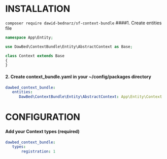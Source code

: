 # INSTALLATION
```composer require dawid-bednarz/sf-context-bundle```
####1. Create entities file
```php
namespace App\Entity;

use DawBed\ContextBundle\Entity\AbstractContext as Base;

class Context extends Base
{
}
```
#### 2. Create context_bundle.yaml in your ~/config/packages directory
```yaml
dawbed_context_bundle:
   entities:
      DawBed\ContextBundle\Entity\AbstractContext: App\Entity\Context
```
# CONFIGURATION
#### Add your Context types (required)
```yaml
dawbed_context_bundle:
   types:
       registration: 1
```
